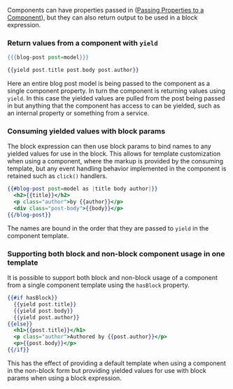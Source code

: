 Components can have properties passed in ([Passing Properties to a Component](../passing-properties-to-a-component/)),
but they can also return output to be used in a block expression.

### Return values from a component with `yield`

```handlebars {data-filename=app/templates/index.hbs}
{{{blog-post post=model}}}
```

```handlebars {data-filename=app/templates/components/blog-post.hbs}
{{yield post.title post.body post.author}}
```

Here an entire blog post model is being passed to the component as a single component property.
In turn the component is returning values using `yield`.
In this case the yielded values are pulled from the post being passed in
but anything that the component has access to can be yielded, such as an internal property or something from a service.

### Consuming yielded values with block params

The block expression can then use block params to bind names to any yielded values for use in the block.
This allows for template customization when using a component,
where the markup is provided by the consuming template,
but any event handling behavior implemented in the component is retained such as `click()` handlers.

```handlebars {data-filename=app/templates/index.hbs}
{{#blog-post post=model as |title body author|}}
  <h2>{{title}}</h2>
  <p class="author">by {{author}}</p>
  <div class="post-body">{{body}}</p>
{{/blog-post}}
```

The names are bound in the order that they are passed to `yield` in the component template.

### Supporting both block and non-block component usage in one template

It is possible to support both block and non-block usage of a component from a single component template
using the `hasBlock` property.

```handlebars {data-filename=app/templates/components/blog-post.hbs}
{{#if hasBlock}}
  {{yield post.title}}
  {{yield post.body}}
  {{yield post.author}}
{{else}}
  <h1>{{post.title}}</h1>
  <p class="author">Authored by {{post.author}}</p>
  <p>{{post.body}}</p>
{{/if}}
```

This has the effect of providing a default template when using a component in the non-block form
but providing yielded values for use with block params when using a block expression.
